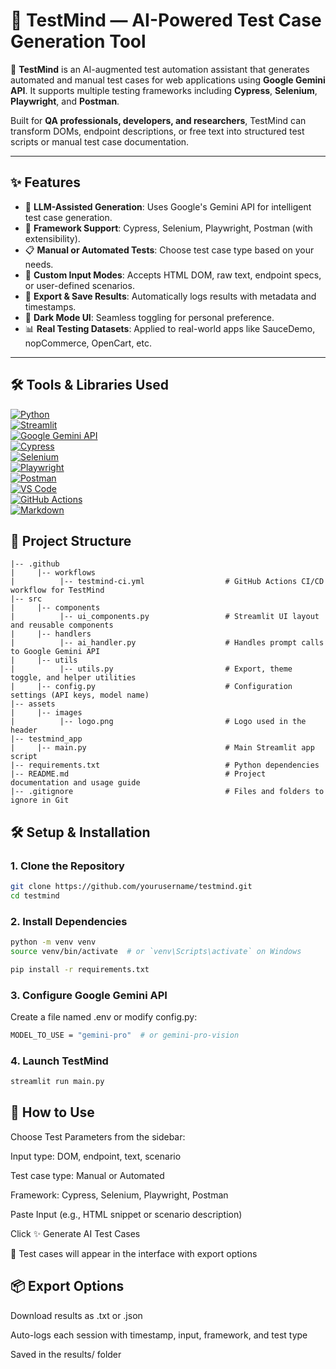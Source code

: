 # 🧠 TestMind — AI-Powered Test Case Generation Tool

🚀 **TestMind** is an AI-augmented test automation assistant that generates automated and manual test cases for web applications using **Google Gemini API**. It supports multiple testing frameworks including **Cypress**, **Selenium**, **Playwright**, and **Postman**.

Built for **QA professionals, developers, and researchers**, TestMind can transform DOMs, endpoint descriptions, or free text into structured test scripts or manual test case documentation.

---

## ✨ Features

- 🧠 **LLM-Assisted Generation**: Uses Google's Gemini API for intelligent test case generation.
- 🎯 **Framework Support**: Cypress, Selenium, Playwright, Postman (with extensibility).
- 📋 **Manual or Automated Tests**: Choose test case type based on your needs.
- 🧾 **Custom Input Modes**: Accepts HTML DOM, raw text, endpoint specs, or user-defined scenarios.
- 💾 **Export & Save Results**: Automatically logs results with metadata and timestamps.
- 🌙 **Dark Mode UI**: Seamless toggling for personal preference.
- 📊 **Real Testing Datasets**: Applied to real-world apps like SauceDemo, nopCommerce, OpenCart, etc.

---

## 🛠 Tools & Libraries Used

[![Python](https://img.shields.io/badge/Python-3776AB?style=for-the-badge&logo=python&logoColor=white)](https://www.python.org/)  
[![Streamlit](https://img.shields.io/badge/Streamlit-FF4B4B?style=for-the-badge&logo=streamlit&logoColor=white)](https://streamlit.io/)  
[![Google Gemini API](https://img.shields.io/badge/Google%20Gemini%20API-4285F4?style=for-the-badge&logo=google&logoColor=white)](https://ai.google.dev/)  
[![Cypress](https://img.shields.io/badge/Cypress-17202C?style=for-the-badge&logo=cypress&logoColor=white)](https://www.cypress.io/)  
[![Selenium](https://img.shields.io/badge/Selenium-43B02A?style=for-the-badge&logo=selenium&logoColor=white)](https://www.selenium.dev/)  
[![Playwright](https://img.shields.io/badge/Playwright-2E2E2E?style=for-the-badge&logo=playwright&logoColor=green)](https://playwright.dev/)  
[![Postman](https://img.shields.io/badge/Postman-FF6C37?style=for-the-badge&logo=postman&logoColor=white)](https://www.postman.com/)  
[![VS Code](https://img.shields.io/badge/VS_Code-007ACC?style=for-the-badge&logo=visual-studio-code&logoColor=white)](https://code.visualstudio.com/)  
[![GitHub Actions](https://img.shields.io/badge/GitHub%20Actions-2088FF?style=for-the-badge&logo=github-actions&logoColor=white)](https://github.com/features/actions)  
[![Markdown](https://img.shields.io/badge/Markdown-000000?style=for-the-badge&logo=markdown&logoColor=white)](https://www.markdownguide.org/)  


## 📁 Project Structure
```
|-- .github
|     |-- workflows
|          |-- testmind-ci.yml                  # GitHub Actions CI/CD workflow for TestMind
|-- src
|     |-- components
|          |-- ui_components.py                 # Streamlit UI layout and reusable components
|     |-- handlers
|          |-- ai_handler.py                    # Handles prompt calls to Google Gemini API
|     |-- utils
|          |-- utils.py                         # Export, theme toggle, and helper utilities
|     |-- config.py                             # Configuration settings (API keys, model name)
|-- assets
|     |-- images
|          |-- logo.png                         # Logo used in the header
|-- testmind_app
|     |-- main.py                               # Main Streamlit app script
|-- requirements.txt                            # Python dependencies
|-- README.md                                   # Project documentation and usage guide
|-- .gitignore                                  # Files and folders to ignore in Git
```

## 🛠️ Setup & Installation

### 1. Clone the Repository

```bash
git clone https://github.com/yourusername/testmind.git
cd testmind
```

### 2. Install Dependencies
```bash
python -m venv venv
source venv/bin/activate  # or `venv\Scripts\activate` on Windows

pip install -r requirements.txt

```

### 3. Configure Google Gemini API
Create a file named .env or modify config.py:
```bash
MODEL_TO_USE = "gemini-pro"  # or gemini-pro-vision
```

### 4. Launch TestMind
```bash
streamlit run main.py
```

## 🚀 How to Use
Choose Test Parameters from the sidebar:

Input type: DOM, endpoint, text, scenario

Test case type: Manual or Automated

Framework: Cypress, Selenium, Playwright, Postman

Paste Input (e.g., HTML snippet or scenario description)

Click ✨ Generate AI Test Cases

🎉 Test cases will appear in the interface with export options

## 📦 Export Options
Download results as .txt or .json

Auto-logs each session with timestamp, input, framework, and test type

Saved in the results/ folder

